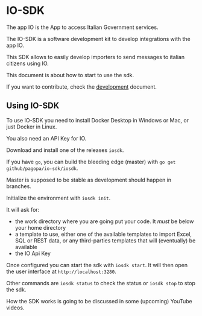 # IO-SDK

The app IO is the App to access Italian Government services.

The IO-SDK is a software development kit to develop integrations with the app IO.

This SDK allows to easily develop importers to send messages to italian citizens using IO.

This document is about how to start to use the sdk.

If you want to contribute, check the [development](DEVEL.md) document.

## Using IO-SDK 

To use IO-SDK you need to install Docker Desktop in Windows or Mac, or just Docker in Linux.

You also need an API Key for IO.

Download and install one of the releases `iosdk`.

If you have `go`, you can build the bleeding edge (master) with `go get github/pagopa/io-sdk/iosdk`.

Master is supposed to be stable as development should happen in branches.

Initialize the environment with `iosdk init`.

It will ask for:

- the work directory where you are going put your code. It *must* be below your home directory
- a template to use, either one of the available templates to import Excel, SQL or REST data, or any third-parties templates that will (eventually) be available
- the IO Api Key

Once configured you can start the sdk with `iosdk start`. 
It will then open the user interface at `http://localhost:3280`.

Other commands are `iosdk status` to check the status or `iosdk stop` to stop the sdk.

How the SDK works is going to be discussed in some (upcoming) YouTube videos.

